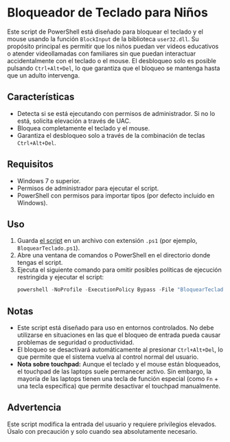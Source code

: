 # Bloqueador de Teclado para Niños

Este script de PowerShell está diseñado para bloquear el teclado y el mouse usando la función `BlockInput` de la biblioteca `user32.dll`. Su propósito principal es permitir que los niños puedan ver videos educativos o atender videollamadas con familiares sin que puedan interactuar accidentalmente con el teclado o el mouse. El desbloqueo solo es posible pulsando `Ctrl+Alt+Del`, lo que garantiza que el bloqueo se mantenga hasta que un adulto intervenga.

## Características

- Detecta si se está ejecutando con permisos de administrador. Si no lo está, solicita elevación a través de UAC.
- Bloquea completamente el teclado y el mouse.
- Garantiza el desbloqueo solo a través de la combinación de teclas `Ctrl+Alt+Del`.

## Requisitos

- Windows 7 o superior.
- Permisos de administrador para ejecutar el script.
- PowerShell con permisos para importar tipos (por defecto incluido en Windows).

## Uso

1. Guarda [el script](KeyboardLocker.ps1) en un archivo con extensión `.ps1` (por ejemplo, `BloquearTeclado.ps1`).
2. Abre una ventana de comandos o PowerShell en el directorio donde tengas el script.
3. Ejecuta el siguiente comando para omitir posibles políticas de ejecución restringida y ejecutar el script:
   ```powershell
   powershell -NoProfile -ExecutionPolicy Bypass -File "BloquearTeclado.ps1"
   ```

## Notas

- Este script está diseñado para uso en entornos controlados. No debe utilizarse en situaciones en las que el bloqueo de entrada pueda causar problemas de seguridad o productividad.
- El bloqueo se desactivará automáticamente al presionar `Ctrl+Alt+Del`, lo que permite que el sistema vuelva al control normal del usuario.
- **Nota sobre touchpad:** Aunque el teclado y el mouse están bloqueados, el touchpad de las laptops suele permanecer activo. Sin embargo, la mayoría de las laptops tienen una tecla de función especial (como `Fn` + una tecla específica) que permite desactivar el touchpad manualmente.

## Advertencia

Este script modifica la entrada del usuario y requiere privilegios elevados. Úsalo con precaución y solo cuando sea absolutamente necesario.

